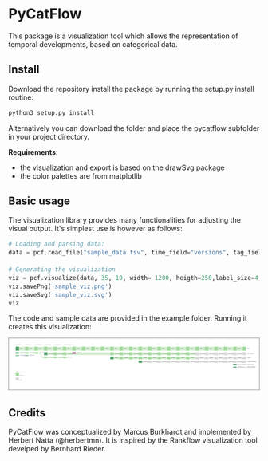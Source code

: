 # PyCatFlow

This package is a visualization tool which allows the representation of temporal developments, based on categorical data.

## Install 

Download the repository install the package by running the setup.py install routine:

```python
python3 setup.py install
```

Alternatively you can download the folder and place the pycatflow subfolder in your project directory. 

**Requirements:** 
- the visualization and export is based on the drawSvg package
- the color palettes are from matplotlib


## Basic usage

The visualization library provides many functionalities for adjusting the visual output. It's simplest use is however as follows:

```Python
# Loading and parsing data:
data = pcf.read_file("sample_data.tsv", time_field="versions", tag_field="permissions", subtag_field="app_review", sort_field="col_order")

# Generating the visualization
viz = pcf.visualize(data, 35, 10, width= 1200, heigth=250,label_size=4, label_shortening="resize")
viz.savePng('sample_viz.png')
viz.saveSvg('sample_viz.svg')
viz
```

The code and sample data are provided in the example folder. Running it creates this visualization:

![Sample Visualization](example/sample_viz.svg)


## Credits

PyCatFlow was conceptualized by Marcus Burkhardt and implemented by Herbert Natta (@herbertmn). It is inspired by the Rankflow visualization tool develped by Bernhard Rieder.

